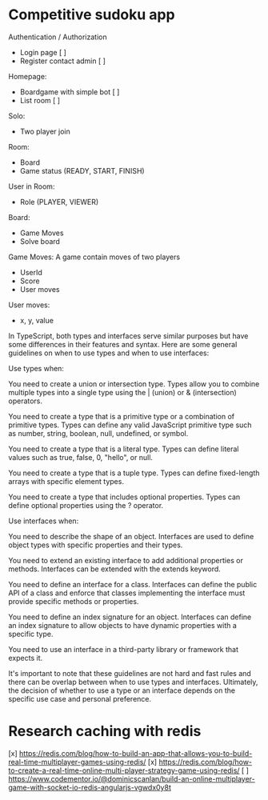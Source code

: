 # Competitive sudoku app

Authentication / Authorization

- Login page [ ]
- Register contact admin [ ]

Homepage:

- Boardgame with simple bot [ ]
- List room [ ]

Solo:

- Two player join

Room:

- Board
- Game status (READY, START, FINISH)

User in Room:

- Role (PLAYER, VIEWER)

Board:

- Game Moves
- Solve board

Game Moves: A game contain moves of two players

- UserId
- Score
- User moves

User moves:

- x, y, value


In TypeScript, both types and interfaces serve similar purposes but have some differences in their features and syntax. Here are some general guidelines on when to use types and when to use interfaces:

Use types when:

You need to create a union or intersection type. Types allow you to combine multiple types into a single type using the | (union) or & (intersection) operators.

You need to create a type that is a primitive type or a combination of primitive types. Types can define any valid JavaScript primitive type such as number, string, boolean, null, undefined, or symbol.

You need to create a type that is a literal type. Types can define literal values such as true, false, 0, "hello", or null.

You need to create a type that is a tuple type. Types can define fixed-length arrays with specific element types.

You need to create a type that includes optional properties. Types can define optional properties using the ? operator.

Use interfaces when:

You need to describe the shape of an object. Interfaces are used to define object types with specific properties and their types.

You need to extend an existing interface to add additional properties or methods. Interfaces can be extended with the extends keyword.

You need to define an interface for a class. Interfaces can define the public API of a class and enforce that classes implementing the interface must provide specific methods or properties.

You need to define an index signature for an object. Interfaces can define an index signature to allow objects to have dynamic properties with a specific type.

You need to use an interface in a third-party library or framework that expects it.

It's important to note that these guidelines are not hard and fast rules and there can be overlap between when to use types and interfaces. Ultimately, the decision of whether to use a type or an interface depends on the specific use case and personal preference.

# Research caching with redis

[x] https://redis.com/blog/how-to-build-an-app-that-allows-you-to-build-real-time-multiplayer-games-using-redis/
[x] https://redis.com/blog/how-to-create-a-real-time-online-multi-player-strategy-game-using-redis/
[ ] https://www.codementor.io/@dominicscanlan/build-an-online-multiplayer-game-with-socket-io-redis-angularjs-vgwdx0y8t